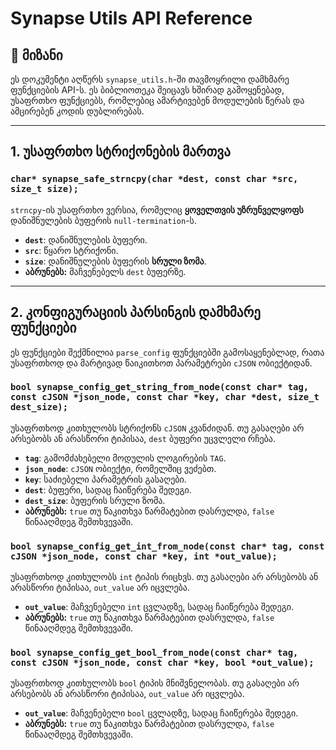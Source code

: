 # Synapse Utils API Reference

## 🎯 მიზანი

ეს დოკუმენტი აღწერს `synapse_utils.h`-ში თავმოყრილი დამხმარე ფუნქციების API-ს. ეს ბიბლიოთეკა შეიცავს ხშირად გამოყენებად, უსაფრთხო ფუნქციებს, რომლებიც ამარტივებენ მოდულების წერას და ამცირებენ კოდის დუბლირებას.

---

## 1. უსაფრთხო სტრიქონების მართვა

### `char* synapse_safe_strncpy(char *dest, const char *src, size_t size);`

`strncpy`-ის უსაფრთხო ვერსია, რომელიც **ყოველთვის უზრუნველყოფს** დანიშნულების ბუფერის `null-termination`-ს.

- **`dest`**: დანიშნულების ბუფერი.
- **`src`**: წყარო სტრიქონი.
- **`size`**: დანიშნულების ბუფერის **სრული ზომა**.
- **აბრუნებს:** მაჩვენებელს `dest` ბუფერზე.

---

## 2. კონფიგურაციის პარსინგის დამხმარე ფუნქციები

ეს ფუნქციები შექმნილია `parse_config` ფუნქციებში გამოსაყენებლად, რათა უსაფრთხოდ და მარტივად წაიკითხოთ პარამეტრები `cJSON` ობიექტიდან.

### `bool synapse_config_get_string_from_node(const char* tag, const cJSON *json_node, const char *key, char *dest, size_t dest_size);`

უსაფრთხოდ კითხულობს სტრიქონს `cJSON` კვანძიდან. თუ გასაღები არ არსებობს ან არასწორი ტიპისაა, `dest` ბუფერი უცვლელი რჩება.

- **`tag`**: გამომძახებელი მოდულის ლოგირების `TAG`.
- **`json_node`**: `cJSON` ობიექტი, რომელშიც ვეძებთ.
- **`key`**: საძიებელი პარამეტრის გასაღები.
- **`dest`**: ბუფერი, სადაც ჩაიწერება შედეგი.
- **`dest_size`**: ბუფერის სრული ზომა.
- **აბრუნებს:** `true` თუ წაკითხვა წარმატებით დასრულდა, `false` წინააღმდეგ შემთხვევაში.

### `bool synapse_config_get_int_from_node(const char* tag, const cJSON *json_node, const char *key, int *out_value);`

უსაფრთხოდ კითხულობს `int` ტიპის რიცხვს. თუ გასაღები არ არსებობს ან არასწორი ტიპისაა, `out_value` არ იცვლება.

- **`out_value`**: მაჩვენებელი `int` ცვლადზე, სადაც ჩაიწერება შედეგი.
- **აბრუნებს:** `true` თუ წაკითხვა წარმატებით დასრულდა, `false` წინააღმდეგ შემთხვევაში.

### `bool synapse_config_get_bool_from_node(const char* tag, const cJSON *json_node, const char *key, bool *out_value);`

უსაფრთხოდ კითხულობს `bool` ტიპის მნიშვნელობას. თუ გასაღები არ არსებობს ან არასწორი ტიპისაა, `out_value` არ იცვლება.

- **`out_value`**: მაჩვენებელი `bool` ცვლადზე, სადაც ჩაიწერება შედეგი.
- **აბრუნებს:** `true` თუ წაკითხვა წარმატებით დასრულდა, `false` წინააღმდეგ შემთხვევაში.
